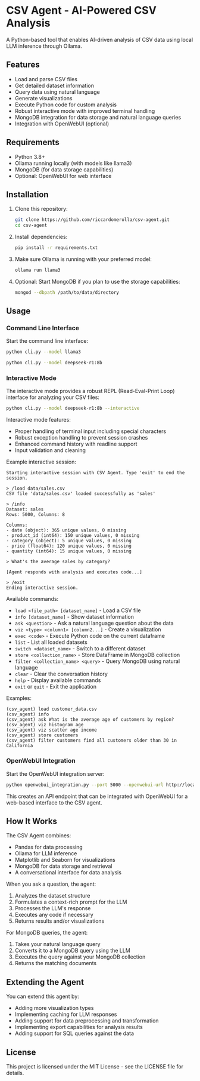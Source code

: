 # CSV Agent - AI-Powered CSV Analysis

A Python-based tool that enables AI-driven analysis of CSV data using local LLM inference through Ollama.

## Features

- Load and parse CSV files
- Get detailed dataset information
- Query data using natural language
- Generate visualizations
- Execute Python code for custom analysis
- Robust interactive mode with improved terminal handling
- MongoDB integration for data storage and natural language queries
- Integration with OpenWebUI (optional)

## Requirements

- Python 3.8+
- Ollama running locally (with models like llama3)
- MongoDB (for data storage capabilities)
- Optional: OpenWebUI for web interface

## Installation

1. Clone this repository:
   ```bash
   git clone https://github.com/riccardomerolla/csv-agent.git
   cd csv-agent
   ```

2. Install dependencies:
   ```bash
   pip install -r requirements.txt
   ```

3. Make sure Ollama is running with your preferred model:
   ```bash
   ollama run llama3
   ```

4. Optional: Start MongoDB if you plan to use the storage capabilities:
   ```bash
   mongod --dbpath /path/to/data/directory
   ```

## Usage

### Command Line Interface

Start the command line interface:

```bash
python cli.py --model llama3
```

```bash
python cli.py --model deepseek-r1:8b
```

### Interactive Mode

The interactive mode provides a robust REPL (Read-Eval-Print Loop) interface for analyzing your CSV files:

```bash
python cli.py --model deepseek-r1:8b --interactive
```

Interactive mode features:
- Proper handling of terminal input including special characters
- Robust exception handling to prevent session crashes
- Enhanced command history with readline support
- Input validation and cleaning

Example interactive session:
```
Starting interactive session with CSV Agent. Type 'exit' to end the session.

> /load data/sales.csv
CSV file 'data/sales.csv' loaded successfully as 'sales'

> /info
Dataset: sales
Rows: 5000, Columns: 8

Columns:
- date (object): 365 unique values, 0 missing
- product_id (int64): 150 unique values, 0 missing
- category (object): 5 unique values, 0 missing
- price (float64): 120 unique values, 0 missing
- quantity (int64): 15 unique values, 0 missing

> What's the average sales by category?

[Agent responds with analysis and executes code...]

> /exit
Ending interactive session.
```

Available commands:
- `load <file_path> [dataset_name]` - Load a CSV file
- `info [dataset_name]` - Show dataset information
- `ask <question>` - Ask a natural language question about the data
- `viz <type> <column1> [column2...]` - Create a visualization
- `exec <code>` - Execute Python code on the current dataframe
- `list` - List all loaded datasets
- `switch <dataset_name>` - Switch to a different dataset
- `store <collection_name>` - Store DataFrame in MongoDB collection
- `filter <collection_name> <query>` - Query MongoDB using natural language
- `clear` - Clear the conversation history
- `help` - Display available commands
- `exit` or `quit` - Exit the application

Examples:
```
(csv_agent) load customer_data.csv
(csv_agent) info
(csv_agent) ask What is the average age of customers by region?
(csv_agent) viz histogram age
(csv_agent) viz scatter age income
(csv_agent) store customers
(csv_agent) filter customers find all customers older than 30 in California
```

### OpenWebUI Integration

Start the OpenWebUI integration server:

```bash
python openwebui_integration.py --port 5000 --openwebui-url http://localhost:8080
```

This creates an API endpoint that can be integrated with OpenWebUI for a web-based interface to the CSV agent.

## How It Works

The CSV Agent combines:
- Pandas for data processing
- Ollama for LLM inference
- Matplotlib and Seaborn for visualizations
- MongoDB for data storage and retrieval
- A conversational interface for data analysis

When you ask a question, the agent:
1. Analyzes the dataset structure
2. Formulates a context-rich prompt for the LLM
3. Processes the LLM's response
4. Executes any code if necessary
5. Returns results and/or visualizations

For MongoDB queries, the agent:
1. Takes your natural language query
2. Converts it to a MongoDB query using the LLM
3. Executes the query against your MongoDB collection
4. Returns the matching documents

## Extending the Agent

You can extend this agent by:
- Adding more visualization types
- Implementing caching for LLM responses
- Adding support for data preprocessing and transformation
- Implementing export capabilities for analysis results
- Adding support for SQL queries against the data

## License

This project is licensed under the MIT License - see the LICENSE file for details.